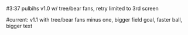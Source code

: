 #3:37 pulbihs v1.0 w/ tree/bear fans, retry limited to 3rd screen

#current: v1.1 with tree/bear fans minus one, bigger field goal, faster ball, bigger text
